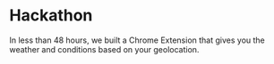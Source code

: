 # Hackathon

In less than 48 hours, we built a Chrome Extension that gives you the weather and conditions based on your geolocation.
